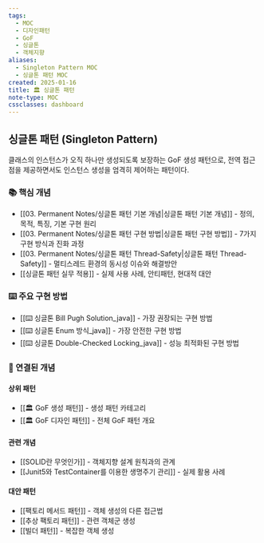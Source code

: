 ```yaml
---
tags:
  - MOC
  - 디자인패턴
  - GoF
  - 싱글톤
  - 객체지향
aliases:
  - Singleton Pattern MOC
  - 싱글톤 패턴 MOC
created: 2025-01-16
title: 🏛️ 싱글톤 패턴
note-type: MOC
cssclasses: dashboard
---
```


## 싱글톤 패턴 (Singleton Pattern)

클래스의 인스턴스가 오직 하나만 생성되도록 보장하는 GoF 생성 패턴으로, 전역 접근점을 제공하면서도 인스턴스 생성을 엄격히 제어하는 패턴이다.

### 📚 핵심 개념

- [[03. Permanent Notes/싱글톤 패턴 기본 개념|싱글톤 패턴 기본 개념]] - 정의, 목적, 특징, 기본 구현 원리
- [[03. Permanent Notes/싱글톤 패턴 구현 방법|싱글톤 패턴 구현 방법]] - 7가지 구현 방식과 진화 과정
- [[03. Permanent Notes/싱글톤 패턴 Thread-Safety|싱글톤 패턴 Thread-Safety]] - 멀티스레드 환경의 동시성 이슈와 해결방안
- [[싱글톤 패턴 실무 적용]] - 실제 사용 사례, 안티패턴, 현대적 대안

### ⌨️ 주요 구현 방법

- [[⌨️ 싱글톤 Bill Pugh Solution_java]] - 가장 권장되는 구현 방법
- [[⌨️ 싱글톤 Enum 방식_java]] - 가장 안전한 구현 방법
- [[⌨️ 싱글톤 Double-Checked Locking_java]] - 성능 최적화된 구현 방법

### 🔗 연결된 개념

#### 상위 패턴
- [[🏛️ GoF 생성 패턴]] - 생성 패턴 카테고리
- [[🏛️ GoF 디자인 패턴]] - 전체 GoF 패턴 개요

#### 관련 개념
- [[SOLID란 무엇인가]] - 객체지향 설계 원칙과의 관계
- [[Junit5와 TestContainer를 이용한 생명주기 관리]] - 실제 활용 사례

#### 대안 패턴
- [[팩토리 메서드 패턴]] - 객체 생성의 다른 접근법
- [[추상 팩토리 패턴]] - 관련 객체군 생성
- [[빌더 패턴]] - 복잡한 객체 생성

